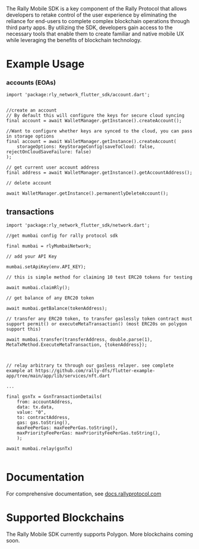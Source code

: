 The Rally Mobile SDK is a key component of the Rally Protocol that allows developers to retake control of the user experience by eliminating the reliance for end-users to complete complex blockchain operations through third party apps. By utilizing the SDK, developers gain access to the necessary tools that enable them to create familiar and native mobile UX while leveraging the benefits of blockchain technology.

# Example Usage

### accounts (EOAs)

```
import 'package:rly_network_flutter_sdk/account.dart';


//create an account
// By default this will configure the keys for secure cloud syncing
final account = await WalletManager.getInstance().createAccount();

//Want to configure whether keys are synced to the cloud, you can pass in storage options
final account = await WalletManager.getInstance().createAccount(
    storageOptions: KeyStorageConfig(saveToCloud: false, rejectOnCloudSaveFailure: false)
);

// get current user account address
final address = await WalletManager.getInstance().getAccountAddress();

// delete account

await WalletManager.getInstance().permanentlyDeleteAccount();

```

## transactions

```
import 'package:rly_network_flutter_sdk/network.dart';

//get mumbai config for rally protocol sdk

final mumbai = rlyMumbaiNetwork;

// add your API Key

mumbai.setApiKey(env.API_KEY);

// this is simple method for claiming 10 test ERC20 tokens for testing

await mumbai.claimRly();

// get balance of any ERC20 token

await mumbai.getBalance(tokenAddress);

// transfer any ERC20 token, to transfer gaslessly token contract must support permit() or executeMetaTransaction() (most ERC20s on polygon support this)

await mumbai.transfer(transferAddress, double.parse(1), MetaTxMethod.ExecuteMetaTransaction, {tokenAddress});



// relay arbitrary tx through our gasless relayer. see complete example at https://github.com/rally-dfs/flutter-example-app/tree/main/app/lib/services/nft.dart

...

final gsnTx = GsnTransactionDetails(
    from: accountAddress,
    data: tx.data,
    value: "0",
    to: contractAddress,
    gas: gas.toString(),
    maxFeePerGas: maxFeePerGas.toString(),
    maxPriorityFeePerGas: maxPriorityFeePerGas.toString(),
    );

await mumbai.relay(gsnTx)


```

# Documentation

For comprehensive documentation, see [docs.rallyprotocol.com](https://docs.rallyprotocol.com)

# Supported Blockchains

The Rally Mobile SDK currently supports Polygon. More blockchains coming soon.
